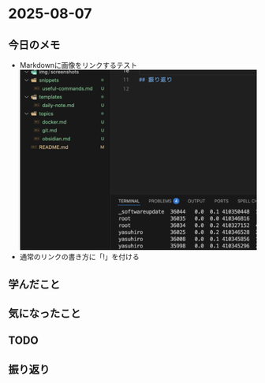 # 2025-08-07

## 今日のメモ
- Markdownに画像をリンクするテスト
![TestScreenshot](img/screenshots/image.png)
- 通常のリンクの書き方に「!」を付ける



## 学んだこと

## 気になったこと

## TODO

## 振り返り
